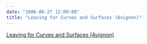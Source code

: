 ```yaml
---
date: "2006-06-27 12:00:00"
title: "Leaving for Curves and Surfaces (Avignon)"
---
```


[Leaving for Curves and Surfaces (Avignon)](/lemire/blog/2006/06-27-leaving-for-curves-and-surfaces-avignon)

